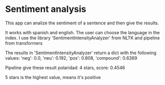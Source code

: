 # Sentiment analysis

This app can analize the sentiment of a sentence and then give the results.

It works with spanish and english. 
The user can choose the language in the index.
I use the library 'SentimentIntensityAnalyzer' from NLTK and pipeline from transformers

The results in 'SentimentIntensityAnalyzer' return a dict with the following values:
'neg': 0.0, 'neu': 0.192, 'pos': 0.808, 'compound': 0.6369

Pipeline give these result 
polaridad: 4 stars, score: 0.4546 

5 stars is the highest value, means it's positive
